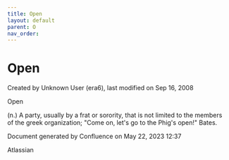 ```yaml
---
title: Open
layout: default
parent: O
nav_order:
---
```


# Open

Created by  Unknown User (era6), last modified on Sep 16, 2008

Open

(n.) A party, usually by a frat or sorority, that is not limited to the members of the greek organization; &quot;Come on, let's go to the Phig's open!&quot; Bates.

Document generated by Confluence on May 22, 2023 12:37

Atlassian

